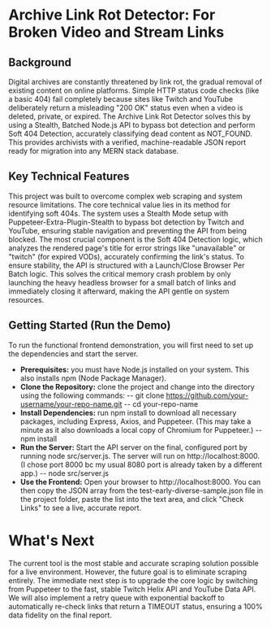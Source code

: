 # Archive Link Rot Detector: For Broken Video and Stream Links

## Background
Digital archives are constantly threatened by link rot, the gradual removal of existing content on online platforms. Simple HTTP status code checks (like a basic 404) fail completely because sites like Twitch and YouTube deliberately return a misleading "200 OK" status even when a video is deleted, private, or expired. The Archive Link Rot Detector solves this by using a Stealth, Batched Node.js API to bypass bot detection and perform Soft 404 Detection, accurately classifying dead content as NOT_FOUND. This provides archivists with a verified, machine-readable JSON report ready for migration into any MERN stack database.

## Key Technical Features
This project was built to overcome complex web scraping and system resource limitations. The core technical value lies in its method for identifying soft 404s. The system uses a Stealth Mode setup with Puppeteer-Extra-Plugin-Stealth to bypass bot detection by Twitch and YouTube, ensuring stable navigation and preventing the API from being blocked. The most crucial component is the Soft 404 Detection logic, which analyzes the rendered page's title for error strings like "unavailable" or "twitch" (for expired VODs), accurately confirming the link's status. To ensure stability, the API is structured with a Launch/Close Browser Per Batch logic. This solves the critical memory crash problem by only launching the heavy headless browser for a small batch of links and immediately closing it afterward, making the API gentle on system resources.

## Getting Started (Run the Demo)
To run the functional frontend demonstration, you will first need to set up the dependencies and start the server.

- **Prerequisites:** you must have Node.js installed on your system. This also installs npm (Node Package Manager).
- **Clone the Repository:** clone the project and change into the directory using the following commands:
-- git clone https://github.com/your-username/your-repo-name.git
-- cd your-repo-name
- **Install Dependencies:** run npm install to download all necessary packages, including Express, Axios, and Puppeteer. (This may take a minute as it also downloads a local copy of Chromium for Puppeteer.)
-- npm install
- **Run the Server:** Start the API server on the final, configured port by running node src/server.js. The server will run on http://localhost:8000. (I chose port 8000 bc my usual 8080 port is already taken by a different app.)
-- node src/server.js
- **Use the Frontend:** Open your browser to http://localhost:8000. You can then copy the JSON array from the test-early-diverse-sample.json file in the project folder, paste the list into the text area, and click "Check Links" to see a live, accurate report.

# What's Next
The current tool is the most stable and accurate scraping solution possible for a live environment. However, the future goal is to eliminate scraping entirely. The immediate next step is to upgrade the core logic by switching from Puppeteer to the fast, stable Twitch Helix API and YouTube Data API. We will also implement a retry queue with exponential backoff to automatically re-check links that return a TIMEOUT status, ensuring a 100% data fidelity on the final report.
